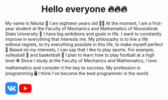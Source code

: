 <h1 align='center'> 
  Hello everyone 🔥🔥🔥
</h1>
My name is Nikolai 🪪 I am eighteen years old 🧑‍💻 At the moment, I am a first-year student at the Faculty of Mechanics and Mathematics of Novosibirsk State University 🪪 I have big ambitions and goals in life. I want to constantly improve in everything that interests me. My philosophy is to live a life without regrets, to try everything possible in this life, to make myself perfect 💼
Based on my interests, I can say that I like to play sports. For example, volleyball 🏐 and basketball 🏀 I plan to learn how to play football at a high level ⚽ Since I study at the Faculty of Mechanics and Mathematics, I love mathematics and consider it the key to success. My profession is programming 🖥️ I think I've become the best programmer in the world.

<a href="https://vk.com/n1k17"><img src="free-icon-vk-5968835.png" alt="Error" height="40"/></a>
<a href="https://vk.com/n1k17"><img src="free-icon-youtube-5968852.png" alt="Error" height="40"/></a>
